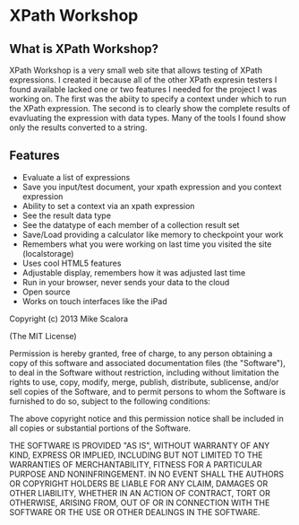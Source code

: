 # XPath Workshop

## What is XPath Workshop?

XPath Workshop is a very small web site that allows testing of XPath expressions. I
created it because all of the other XPath expresin testers I found available lacked
one or two features I needed for the project I was working on. The first was the
abiity to specify a context under which to run the XPath expression. The second is
to clearly show the complete results of evavluating the expression with data types.
Many of the tools I found show only the results converted to a string.

## Features

* Evaluate a list of expressions
* Save you input/test document, your xpath expression and you context expression
* Ability to set a context via an xpath expression
* See the result data type
* See the datatype of each member of a collection result set
* Save/Load providing a calculator like memory to checkpoint your work
* Remembers what you were working on last time you visited the site (localstorage)
* Uses cool HTML5 features
* Adjustable display, remembers how it was adjusted last time
* Run in your browser, never sends your data to the cloud
* Open source
* Works on touch interfaces like the iPad

Copyright (c) 2013 Mike Scalora

(The MIT License)

Permission is hereby granted, free of charge, to any person obtaining a copy
of this software and associated documentation files (the "Software"), to deal
in the Software without restriction, including without limitation the rights
to use, copy, modify, merge, publish, distribute, sublicense, and/or sell
copies of the Software, and to permit persons to whom the Software is
furnished to do so, subject to the following conditions:

The above copyright notice and this permission notice shall be included in
all copies or substantial portions of the Software.

THE SOFTWARE IS PROVIDED "AS IS", WITHOUT WARRANTY OF ANY KIND, EXPRESS OR
IMPLIED, INCLUDING BUT NOT LIMITED TO THE WARRANTIES OF MERCHANTABILITY,
FITNESS FOR A PARTICULAR PURPOSE AND NONINFRINGEMENT. IN NO EVENT SHALL THE
AUTHORS OR COPYRIGHT HOLDERS BE LIABLE FOR ANY CLAIM, DAMAGES OR OTHER
LIABILITY, WHETHER IN AN ACTION OF CONTRACT, TORT OR OTHERWISE, ARISING
FROM, OUT OF OR IN CONNECTION WITH THE SOFTWARE OR THE USE OR OTHER DEALINGS
IN THE SOFTWARE.
